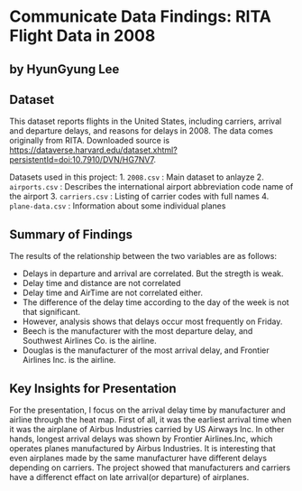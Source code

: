 # Communicate Data Findings: RITA Flight Data in 2008
## by HyunGyung Lee


## Dataset

This dataset reports flights in the United States, including carriers, arrival and departure delays, 
and reasons for delays in 2008.
The data comes originally from RITA.
Downloaded source is https://dataverse.harvard.edu/dataset.xhtml?persistentId=doi:10.7910/DVN/HG7NV7. 

Datasets used in this project:
    1. `2008.csv` : Main dataset to anlayze
    2. `airports.csv` : Describes the international airport abbreviation code name of the airport
    3. `carriers.csv` : Listing of carrier codes with full names
    4. `plane-data.csv` : Information about some individual planes


## Summary of Findings

The results of the relationship between the two variables are as follows:

- Delays in departure and arrival are correlated. But the stregth is weak.
- Delay time and distance are not correlated
- Delay time and AirTime are not correlated either.
- The difference of the delay time according to the day of the week is not that significant. 
- However, analysis shows that delays occur most frequently on Friday.
- Beech is the manufacturer with the most departure delay, and Southwest Airlines Co. is the airline.
- Douglas is the manufacturer of the most arrival delay, and Frontier Airlines Inc. is the airline.


## Key Insights for Presentation

For the presentation, I focus on the arrival delay time by manufacturer and airline through the heat map.
First of all, it was the earliest arrival time when it was the airplane of Airbus Industries carried by US Airways Inc. 
In other hands, longest arrival delays was shown by Frontier Airlines.Inc, which operates planes manufactured by Airbus Industries.
It is interesting that even airplanes made by the same manufacturer have different delays depending on carriers.
The project showed that manufacturers and carriers have a differenct effact on late arrival(or departure) of airplanes.